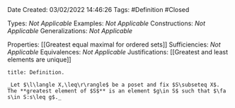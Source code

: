 <br />
<br />

Date Created: 03/02/2022 14:46:26
Tags: #Definition #Closed 

Types: _Not Applicable_
Examples: _Not Applicable_
Constructions: _Not Applicable_
Generalizations: _Not Applicable_

Properties: [[Greatest equal maximal for ordered sets]]
Sufficiencies: _Not Applicable_
Equivalences: _Not Applicable_
Justifications: [[Greatest and least elements are unique]]

``` ad-Definition
title: Definition.

_Let $\l\langle X,\leq\r\rangle$ be a poset and fix $S\subseteq X$. The **greatest element of $S$** is an element $g\in S$ such that $\fa s\in S:s\leq g$._

```
